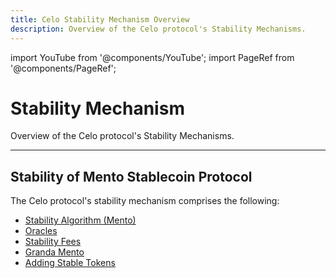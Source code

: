 ```yaml
---
title: Celo Stability Mechanism Overview
description: Overview of the Celo protocol's Stability Mechanisms.
---
```


import YouTube from '@components/YouTube';
import PageRef from '@components/PageRef';

# Stability Mechanism

Overview of the Celo protocol's Stability Mechanisms.

---

## Stability of Mento Stablecoin Protocol

<YouTube videoId="kYhDUmKuGCY"/>

The Celo protocol's stability mechanism comprises the following:

- [Stability Algorithm (Mento)](/protocol/stability/doto)
- [Oracles](/protocol/stability/oracles)
- [Stability Fees](/protocol/stability/stability-fees)
- [Granda Mento](/protocol/stability/granda-mento)
- [Adding Stable Tokens](/protocol/stability/adding-stable-assets)
